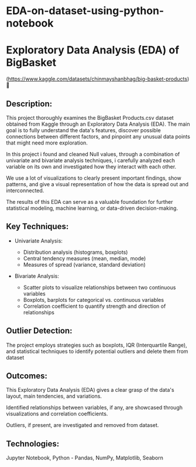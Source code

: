 # EDA-on-dataset-using-python-notebook
# Exploratory Data Analysis (EDA) of BigBasket
(https://www.kaggle.com/datasets/chinmayshanbhag/big-basket-products)🔎

## Description:
This project thoroughly examines the BigBasket Products.csv dataset obtained from Kaggle through an Exploratory Data Analysis (EDA). The main goal is to fully understand the data's features, discover possible connections between different factors, and pinpoint any unusual data points that might need more exploration.

In this project i found and cleaned Null values, through a combination of univariate and bivariate analysis techniques, i carefully analyzed each variable on its own and investigated how they interact with each other.

We use a lot of visualizations to clearly present important findings, show patterns, and give a visual representation of how the data is spread out and interconnected.

The results of this EDA can serve as a valuable foundation for further statistical modeling, machine learning, or data-driven decision-making.

## Key Techniques:
- Univariate Analysis:
  - Distribution analysis (histograms, boxplots)
  - Central tendency measures (mean, median, mode)
  - Measures of spread (variance, standard deviation)
           
- Bivariate Analysis:
  - Scatter plots to visualize relationships between two continuous variables
  - Boxplots, barplots for categorical vs. continuous variables
  - Correlation coefficient to quantify strength and direction of relationships

## Outlier Detection:
The project employs strategies such as boxplots, IQR (Interquartile Range), and statistical techniques to identify potential outliers and delete them from dataset

## Outcomes:
This Exploratory Data Analysis (EDA) gives a clear grasp of the data's layout, main tendencies, and variations.

Identified relationships between variables, if any, are showcased through visualizations and correlation coefficients.

Outliers, if present, are investigated and removed from dataset.

## Technologies:
Jupyter Notebook, Python - Pandas, NumPy, Matplotlib, Seaborn
